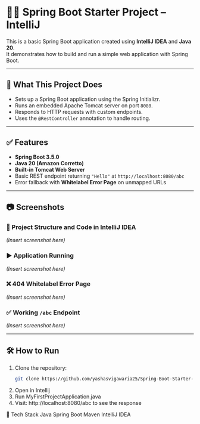 # 🧑‍💻 Spring Boot Starter Project – IntelliJ

This is a basic Spring Boot application created using **IntelliJ IDEA** and **Java 20**.  
It demonstrates how to build and run a simple web application with Spring Boot.

---

## 🚀 What This Project Does

- Sets up a Spring Boot application using the Spring Initializr.
- Runs an embedded Apache Tomcat server on port `8080`.
- Responds to HTTP requests with custom endpoints.
- Uses the `@RestController` annotation to handle routing.

---

## ✅ Features

- **Spring Boot 3.5.0**
- **Java 20 (Amazon Corretto)**
- **Built-in Tomcat Web Server**
- Basic REST endpoint returning `"Hello"` at `http://localhost:8080/abc`
- Error fallback with **Whitelabel Error Page** on unmapped URLs

---

## 📷 Screenshots

### 🔧 Project Structure and Code in IntelliJ IDEA  
*(Insert screenshot here)*

### ▶️ Application Running  
*(Insert screenshot here)*

### ❌ 404 Whitelabel Error Page  
*(Insert screenshot here)*

### ✅ Working `/abc` Endpoint  
*(Insert screenshot here)*

---

## 🛠️ How to Run

1. Clone the repository:
   ```bash
   git clone https://github.com/yashasvigawaria25/Spring-Boot-Starter-Project-IntelliJ.git
2. Open in Intellij
3. Run MyFirstProjectApplication.java
4. Visit: http://localhost:8080/abc to see the response

📂 Tech Stack
Java
Spring Boot
Maven
IntelliJ IDEA

